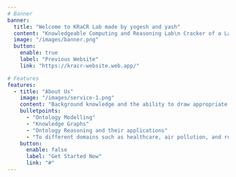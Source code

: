 ```yaml
---
# Banner
banner:
  title: "Welcome to KRaCR Lab made by yogesh and yash"
  content: "Knowledgeable Computing and Reasoning Lab\n Cracker of a Lab"
  image: "/images/banner.png"
  button:
    enable: true
    label: "Previous Website"
    link: "https://kracr-website.web.app/"

# Features
features:
  - title: "About Us"
    image: "/images/service-1.png"
    content: "Background knowledge and the ability to draw appropriate inferences when required plays a central role in human decision making. At the Knowledgeable Computing and Reasoning (KRaCR; pronounced as cracker) Lab affiliated with the CSE department at IIIT-Delhi, we investigate techniques to incorporate these features into the machine and improve its decision making. We work on all aspects of the Semantic Web and Knowledge Graphs which includes:"
    bulletpoints:
      - "Ontology Modelling"
      - "Knowledge Graphs"
      - "Ontology Reasoning and their applications"
      - "To different domains such as healthcare, air pollution, and robotics."
    button:
      enable: false
      label: "Get Started Now"
      link: "#"
---
```

